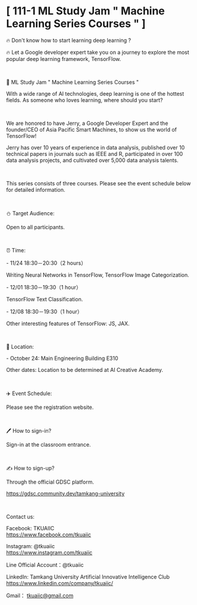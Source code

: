 # [ 111-1 ML Study Jam " Machine Learning Series Courses " ]

🔥 Don't know how to start learning deep learning ?

🔥 Let a Google developer expert take you on a journey to explore the most popular deep learning framework, TensorFlow.

&nbsp;

📎 ML Study Jam " Machine Learning Series Courses "

With a wide range of AI technologies, deep learning is one of the hottest fields. As someone who loves learning, where should you start?

&nbsp;

We are honored to have Jerry, a Google Developer Expert and the founder/CEO of Asia Pacific Smart Machines, to show us the world of TensorFlow!

Jerry has over 10 years of experience in data analysis, published over 10 technical papers in journals such as IEEE and R, participated in over 100 data analysis projects, and cultivated over 5,000 data analysis talents.

&nbsp;

This series consists of three courses. Please see the event schedule below for detailed information.

&nbsp;

⛄️ Target Audience:

Open to all participants.

&nbsp;

⏰ Time:

\- 11/24 18:30－20:30（2 hours）

Writing Neural Networks in TensorFlow, TensorFlow Image Categorization.

\- 12/01 18:30－19:30（1 hour）

TensorFlow Text Classification.

\- 12/08 18:30－19:30（1 hour）

Other interesting features of TensorFlow: JS, JAX.

&nbsp;

📍 Location:

\- October 24: Main Engineering Building E310

Other dates: Location to be determined at AI Creative Academy.

&nbsp;

✈️ Event Schedule:

Please see the registration website.

&nbsp;

🖊️ How to sign-in?

Sign-in at the classroom entrance.

&nbsp;

✍️ How to sign-up?

Through the official GDSC platform.

<https://gdsc.community.dev/tamkang-university>

&nbsp;

Contact us:

Facebook: TKUAIIC <br />https://www.facebook.com/tkuaiic

Instagram: @tkuaiic <br />https://www.instagram.com/tkuaiic

Line Official Account：@tkuaiic

LinkedIn: Tamkang University Artificial Innovative Intelligence Club <br />https://www.linkedin.com/company/tkuaiic/

Gmail： <tkuaiic@gmail.com>
